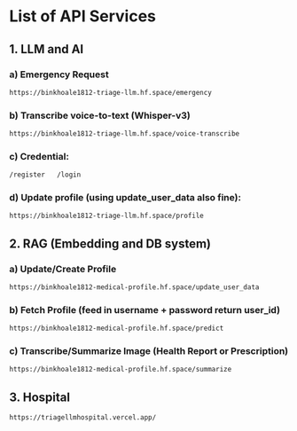 # List of API Services

## 1. **LLM and AI**
### a) Emergency Request
```bash
https://binkhoale1812-triage-llm.hf.space/emergency
```

### b) Transcribe voice-to-text (Whisper-v3)
```bash
https://binkhoale1812-triage-llm.hf.space/voice-transcribe
```

### c) Credential:
```bash
/register   /login
```

### d) Update profile (using update_user_data also fine):
```bash
https://binkhoale1812-triage-llm.hf.space/profile
```

## 2. **RAG (Embedding and DB system)**
### a) Update/Create Profile
```bash
https://binkhoale1812-medical-profile.hf.space/update_user_data
```

### b) Fetch Profile (feed in username + password return user_id)
```bash
https://binkhoale1812-medical-profile.hf.space/predict
```

### c) Transcribe/Summarize Image (Health Report or Prescription)
```bash
https://binkhoale1812-medical-profile.hf.space/summarize
```

## 3. **Hospital** 
```bash
https://triagellmhospital.vercel.app/ 
```